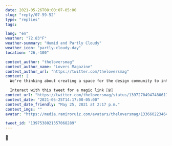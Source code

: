 ```yaml
---
date: 2021-05-26T08:00:07-05:00
slug: "reply/07-59-52"
type: "replies"
tags:

lang: "en"
weather: "72.83°F"
weather-summary: "Humid and Partly Cloudy"
weather_icon: "partly-cloudy-day"
location: "26,-100"

context_author: "theloversmag"
context_author_name: "Lovers Magazine"
context_author_url: "https://twitter.com/theloversmag"
context: |
  We're thinking about creating a space for the design community to interact with one another 👁

  Interact with this tweet for a magic link 🧙‍♀️✨
context_url: "https://twitter.com/theloversmag/status/1397270494748061710?s=12"
context_date: "2021-05-25T14:17:00-05:00"
context_date_friendly: "May 25, 2021 at 2:17 p.m."
context_imgs: ""
avatar: "https://media.ramiroruiz.com/avatars/theloversmag/1336602234646384640/u7Ay4lMg_bigger.jpg"

tweet_id: "1397538021357068289"
---
```


👀
